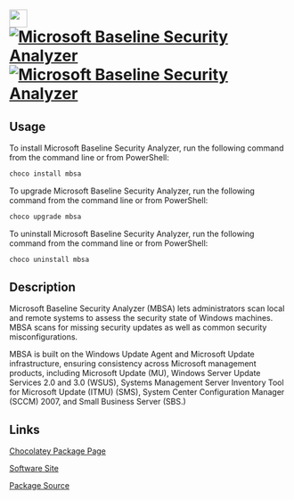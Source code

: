 ﻿# <img src="https://cdn.rawgit.com/dtgm/chocolatey-packages/8c6789d80411f69d6d706e202aebf1207805ec38/icons/mbsa.png" width="32" height="32"/> [![Microsoft Baseline Security Analyzer](https://img.shields.io/chocolatey/v/mbsa.svg?label=Microsoft+Baseline+Security+Analyzer)](https://community.chocolatey.org/packages/mbsa) [![Microsoft Baseline Security Analyzer](https://img.shields.io/chocolatey/dt/mbsa.svg)](https://community.chocolatey.org/packages/mbsa)

## Usage

To install Microsoft Baseline Security Analyzer, run the following command from the command line or from PowerShell:

```powershell
choco install mbsa
```

To upgrade Microsoft Baseline Security Analyzer, run the following command from the command line or from PowerShell:

```powershell
choco upgrade mbsa
```

To uninstall Microsoft Baseline Security Analyzer, run the following command from the command line or from PowerShell:

```powershell
choco uninstall mbsa
```

## Description


Microsoft Baseline Security Analyzer (MBSA) lets administrators scan local and remote systems to assess the security state of Windows machines. MBSA scans for missing security updates as well as common security misconfigurations.

MBSA is built on the Windows Update Agent and Microsoft Update infrastructure, ensuring consistency across Microsoft management products, including Microsoft Update (MU), Windows Server Update Services 2.0 and 3.0 (WSUS), Systems Management Server Inventory Tool for Microsoft Update (ITMU) (SMS), System Center Configuration Manager (SCCM) 2007, and Small Business Server (SBS.)
    

## Links

[Chocolatey Package Page](https://community.chocolatey.org/packages/mbsa)

[Software Site](http://www.microsoft.com/download/details.aspx?id=7558)

[Package Source](https://github.com/mkevenaar/chocolatey-packages/tree/master/..\deprecated\/mbsa)

